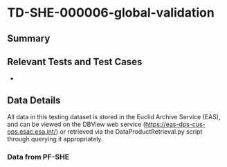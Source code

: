 # TD-SHE-000006-global-validation

## Summary



## Relevant Tests and Test Cases

* 

## Data Details

All data in this testing dataset is stored in the Euclid Archive Service (EAS), and can be viewed on the DBView web service (https://eas-dps-cus-ops.esac.esa.int/) or retrieved via the DataProductRetrieval.py script through querying it appropriately.

### Data from PF-SHE
